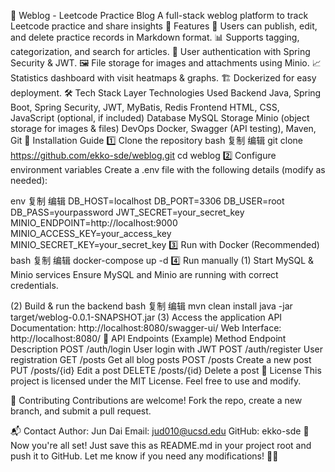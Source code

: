 📖 Weblog - Leetcode Practice Blog
A full-stack weblog platform to track Leetcode practice and share insights
🌟 Features
📝 Users can publish, edit, and delete practice records in Markdown format.
📊 Supports tagging, categorization, and search for articles.
🔐 User authentication with Spring Security & JWT.
🖼️ File storage for images and attachments using Minio.
📈 Statistics dashboard with visit heatmaps & graphs.
🏗️ Dockerized for easy deployment.
🛠️ Tech Stack
Layer	Technologies Used
Backend	Java, Spring Boot, Spring Security, JWT, MyBatis, Redis
Frontend	HTML, CSS, JavaScript (optional, if included)
Database	MySQL
Storage	Minio (object storage for images & files)
DevOps	Docker, Swagger (API testing), Maven, Git
🚀 Installation Guide
1️⃣ Clone the repository
bash
复制
编辑
git clone https://github.com/ekko-sde/weblog.git
cd weblog
2️⃣ Configure environment variables
Create a .env file with the following details (modify as needed):

env
复制
编辑
DB_HOST=localhost
DB_PORT=3306
DB_USER=root
DB_PASS=yourpassword
JWT_SECRET=your_secret_key
MINIO_ENDPOINT=http://localhost:9000
MINIO_ACCESS_KEY=your_access_key
MINIO_SECRET_KEY=your_secret_key
3️⃣ Run with Docker (Recommended)
bash
复制
编辑
docker-compose up -d
4️⃣ Run manually
(1) Start MySQL & Minio services
Ensure MySQL and Minio are running with correct credentials.

(2) Build & run the backend
bash
复制
编辑
mvn clean install
java -jar target/weblog-0.0.1-SNAPSHOT.jar
(3) Access the application
API Documentation: http://localhost:8080/swagger-ui/
Web Interface: http://localhost:8080/
📌 API Endpoints (Example)
Method	Endpoint	Description
POST	/auth/login	User login with JWT
POST	/auth/register	User registration
GET	/posts	Get all blog posts
POST	/posts	Create a new post
PUT	/posts/{id}	Edit a post
DELETE	/posts/{id}	Delete a post
📜 License
This project is licensed under the MIT License. Feel free to use and modify.

🤝 Contributing
Contributions are welcome! Fork the repo, create a new branch, and submit a pull request.

📬 Contact
Author: Jun Dai
Email: jud010@ucsd.edu
GitHub: ekko-sde
🎯 Now you're all set! Just save this as README.md in your project root and push it to GitHub. Let me know if you need any modifications! 🚀🔥
